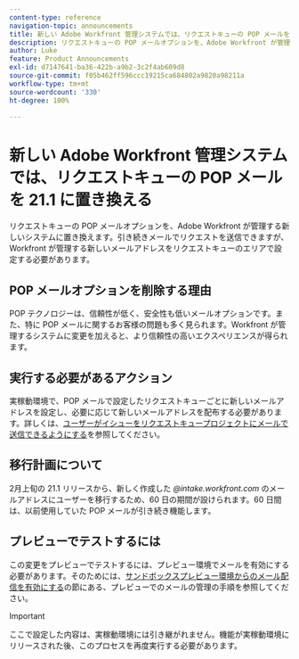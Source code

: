 ```yaml
---
content-type: reference
navigation-topic: announcements
title: 新しい Adobe Workfront 管理システムでは、リクエストキューの POP メールを 21.1 に置き換える
description: リクエストキューの POP メールオプションを、Adobe Workfront が管理する新しいシステムに置き換えます。引き続きメールでリクエストを送信できますが、Workfront が管理する新しいメールアドレスをリクエストキューのエリアで設定する必要があります。
author: Luke
feature: Product Announcements
exl-id: d7147641-ba36-422b-a9b2-3c2f4ab609d8
source-git-commit: f05b462ff596ccc19215ca684802a9820a98211a
workflow-type: tm+mt
source-wordcount: '330'
ht-degree: 100%

---
```


# 新しい Adobe Workfront 管理システムでは、リクエストキューの POP メールを 21.1 に置き換える

リクエストキューの POP メールオプションを、Adobe Workfront が管理する新しいシステムに置き換えます。引き続きメールでリクエストを送信できますが、Workfront が管理する新しいメールアドレスをリクエストキューのエリアで設定する必要があります。

## POP メールオプションを削除する理由

POP テクノロジーは、信頼性が低く、安全性も低いメールオプションです。また、特に POP メールに関するお客様の問題も多く見られます。Workfront が管理するシステムに変更を加えると、より信頼性の高いエクスペリエンスが得られます。

## 実行する必要があるアクション

実稼動環境で、POP メールで設定したリクエストキューごとに新しいメールアドレスを設定し、必要に応じて新しいメールアドレスを配布する必要があります。詳しくは、[ユーザーがイシューをリクエストキュープロジェクトにメールで送信できるようにする](/help/quicksilver/manage-work/requests/create-requests/enable-email-issues-into-projects.md)を参照してください。

## 移行計画について

2月上旬の 21.1 リリースから、新しく作成した *@intake.workfront.com* のメールアドレスにユーザーを移行するため、60 日の期間が設けられます。60 日間は、以前使用していた POP メールが引き続き機能します。

## プレビューでテストするには

この変更をプレビューでテストするには、プレビュー環境でメールを有効にする必要があります。そのためには、[サンドボックスプレビュー環境からのメール配信を有効にする](../../../workfront-basics/using-notifications/enable-delivery-emails-from-preview-sandbox-environment.md)の節にある、プレビューでのメールの管理の手順を参照してください。

>[!IMPORTANT]
>
>ここで設定した内容は、実稼動環境には引き継がれません。機能が実稼動環境にリリースされた後、このプロセスを再度実行する必要があります。

